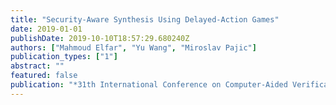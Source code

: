 ```yaml
---
title: "Security-Aware Synthesis Using Delayed-Action Games"
date: 2019-01-01
publishDate: 2019-10-10T18:57:29.680240Z
authors: ["Mahmoud Elfar", "Yu Wang", "Miroslav Pajic"]
publication_types: ["1"]
abstract: ""
featured: false
publication: "*31th International Conference on Computer-Aided Verification (CAV)*"
---
```


